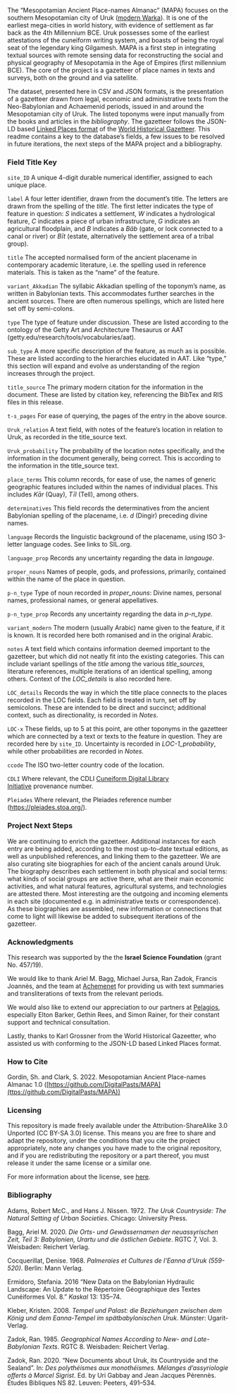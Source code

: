 The “Mesopotamian Ancient Place-names Almanac” (MAPA) focuses on the southern
Mesopotamian city of Uruk ([modern
Warka](https://pleiades.stoa.org/places/912986)). It is one of the earliest
mega-cities in world history, with evidence of settlement as far back as the 4th
Millennium BCE. Uruk possesses some of the earliest attestations of the
cuneiform writing system, and boasts of being the royal seat of the legendary
king Gilgamesh. MAPA is a first step in integrating textual sources with remote
sensing data for reconstructing the social and physical geography of Mesopotamia
in the Age of Empires (first millennium BCE). The core of the project is a
gazetteer of place names in texts and surveys, both on the ground and via
satellite.

The dataset, presented here in CSV and JSON formats, is the presentation of a
gazetteer drawn from legal, economic and administrative texts from the
Neo-Babylonian and Achaemenid periods, issued in and around the Mesopotamian
city of Uruk. The listed toponyms were input manually from the books and
articles in the *bibliography*. The gazetteer follows the JSON-LD based [Linked
Places
format](https://github.com/LinkedPasts/linked-places/blob/master/tsv_0.3.md) of
the [World Historical Gazetteer](http://whgazetteer.org/). This readme contains
a key to the database’s fields, a few issues to be resolved in future
iterations, the next steps of the MAPA project and a bibliography.

### Field Title Key

`site_ID` A unique 4-digit durable numerical identifier, assigned to each unique
place.

`label` A four letter identifier, drawn from the document’s title. The letters
are drawn from the spelling of the *title*. The first letter indicates the type
of feature in question: *S* indicates a settlement, *W* indicates a hydrological
feature, *C* indicates a piece of urban infrastructure, *G* indicates an
agricultural floodplain, and *B* indicates a *Bāb* (gate, or lock connected to a
canal or river) or *Bīt* (estate, alternatively the settlement area of a tribal
group).

`title` The accepted normalised form of the ancient placename in contemporary
academic literature, i.e. the spelling used in reference materials. This is
taken as the “name” of the feature.

`variant_Akkadian` The syllabic Akkadian spelling of the toponym’s name, as
written in Babylonian texts. This accommodates further searches in the ancient
sources. There are often numerous spellings, which are listed here set off by
semi-colons.

`type` The type of feature under discussion. These are listed according to the
ontology of the Getty Art and Architecture Thesaurus or AAT
(getty.edu/research/tools/vocabularies/aat).

`sub_type` A more specific description of the feature, as much as is possible.
These are listed according to the hierarchies elucidated in AAT. Like “type,”
this section will expand and evolve as understanding of the region increases
through the project.

`title_source` The primary modern citation for the information in the document.
These are listed by citation key, referencing the BibTex and RIS files in this
release.

`t-s_pages` For ease of querying, the pages of the entry in the above source.

`Uruk_relation` A text field, with notes of the feature’s location in relation
to Uruk, as recorded in the title_source text.

`Uruk_probability` The probability of the location notes specifically, and the
information in the document generally, being correct. This is according to the
information in the title_source text.

`place_terms` This column records, for ease of use, the names of generic
geographic features included within the names of individual places. This
includes *Kār* (Quay), *Tīl* (Tell), among others.

`determinatives` This field records the determinatives from the ancient
Babylonian spelling of the placename, i.e. *d* (Dingir) preceding divine names.

`language` Records the linguistic background of the placename, using ISO
3-letter language codes. See links to SIL.org.

`language_prop` Records any uncertainty regarding the data in *langauge*.

`proper_nouns` Names of people, gods, and professions, primarily, contained
within the name of the place in question.

`p-n_type` Type of noun recorded in *proper_nouns*: Divine names, personal
names, professional names, or general appellatives.

`p-n_type_prop` Records any uncertainty regarding the data in *p-n_type*.

`variant_modern` The modern (usually Arabic) name given to the feature, if it is
known. It is recorded here both romanised and in the original Arabic.

`notes` A text field which contains information deemed important to the
gazetteer, but which did not neatly fit into the existing categories. This can
include variant spellings of the *title* among the various *title_sources*,
literature references, multiple iterations of an identical spelling, among
others. Context of the *LOC_details* is also recorded here.

`LOC_details` Records the way in which the title place connects to the places
recorded in the LOC fields. Each field is treated in turn, set off by
semicolons. These are intended to be direct and succinct; additional context,
such as directionality, is recorded in *Notes*.

`LOC-x` These fields, up to 5 at this point, are other toponyms in the gazetteer
which are connected by a text or texts to the feature in question. They are
recorded here by `site_ID`. Uncertainty is recorded in *LOC-1_probability*,
while other probabilities are recorded in *Notes*.

`ccode` The ISO two-letter country code of the location.

`CDLI` Where relevant, the CDLI [Cuneiform Digital Library
Initiative](https://cdli.ucla.edu/) provenance number.

`Pleiades` Where relevant, the Pleiades reference number
(<https://pleiades.stoa.org/>).

### Project Next Steps

We are continuing to enrich the gazetteer. Additional instances for each entry
are being added, according to the most up-to-date textual editions, as well as
unpublished references, and linking them to the gazetteer. We are also curating
site biographies for each of the ancient canals around Uruk. The biography
describes each settlement in both physical and social terms: what kinds of
social groups are active there, what are their main economic activities, and
what natural features, agricultural systems, and technologies are attested
there. Most interesting are the outgoing and incoming elements in each site
(documented e.g. in administrative texts or correspondence). As these
biographies are assembled, new information or connections that come to light
will likewise be added to subsequent iterations of the gazetteer.

### Acknowledgments

This research was supported by the the **Israel Science Foundation** (grant No.
457/19).

We would like to thank Ariel M. Bagg, Michael Jursa, Ran Zadok, Francis Joannès,
and the team at [Achemenet](http://www.achemenet.com/) for providing us with
text summaries and transliterations of texts from the relevant periods.

We would also like to extend our appreciation to our partners
at [Pelagios](https://pelagios.org/), especially Elton Barker, Gethin Rees, and
Simon Rainer, for their constant support and technical consultation.

Lastly, thanks to Karl Grossner from the World Historical Gazeetter, who
assisted us with conforming to the JSON-LD based Linked Places format.

### How to Cite

Gordin, Sh. and Clark, S. 2022. Mesopotamian Ancient Place-names Almanac 1.0
([https://github.com/DigitalPasts/MAPA](ttps://github.com/DigitalPasts/MAPA))

### Licensing

This repository is made freely available under the Attribution-ShareAlike 3.0
Unported (CC BY-SA 3.0) license. This means you are free to share and adapt the
repository, under the conditions that you cite the project appropriately, note
any changes you have made to the original repository, and if you are
redistributing the repository or a part thereof, you must release it under the
same license or a similar one.

For more information about the license,
see [here](https://creativecommons.org/licenses/by-sa/3.0/).

### Bibliography

Adams, Robert McC., and Hans J. Nissen. 1972. *The Uruk Countryside: The Natural
Setting of Urban Societies*. Chicago: University Press.

Bagg, Ariel M. 2020. *Die Orts- und Gewässernamen der neuassyrischen Zeit, Teil
3: Babylonien, Urartu und die östlichen Gebiete*. RGTC 7, Vol. 3. Weisbaden:
Reichert Verlag.

Cocquerillat, Denise. 1968. *Palmeraies et Cultures de l'Eanna d'Uruk
(559-520)*. Berlin: Mann Verlag.

Ermidoro, Stefania. 2016 “New Data on the Babylonian Hydraulic Landscape: An
Update to the Répertoire Géographique des Textes Cunéiformes Vol.
8.” *Kaskal* 13: 135–74.

Kleber, Kristen. 2008. *Tempel und Palast: die Beziehungen zwischen dem König
und dem Eanna-Tempel im spätbabylonischen Uruk*. Münster: Ugarit-Verlag.

Zadok, Ran. 1985. *Geographical Names According to New- and Late-Babylonian
Texts*. RGTC 8. Weisbaden: Reichert Verlag.

Zadok, Ran. 2020. “New Documents about Uruk, its Countryside and the Sealand”.
In: *Des polythéismes aux monothéismes. Mélanges d’assyriologie offerts à Marcel
Sigrist*. Ed. by Uri Gabbay and Jean Jacques Pérennès. Études Bibliques NS 82.
Leuven: Peeters, 491–534.

